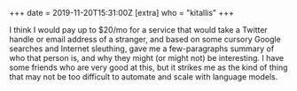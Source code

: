 +++
date = 2019-11-20T15:31:00Z
[extra]
who = "kitallis"
+++

I think I would pay up to $20/mo for a service that would take a Twitter handle or email address of a stranger, and based on some cursory Google searches and Internet sleuthing, gave me a few-paragraphs summary of who that person is, and why they might (or might not) be interesting. I have some friends who are very good at this, but it strikes me as the kind of thing that may not be too difficult to automate and scale with language models.